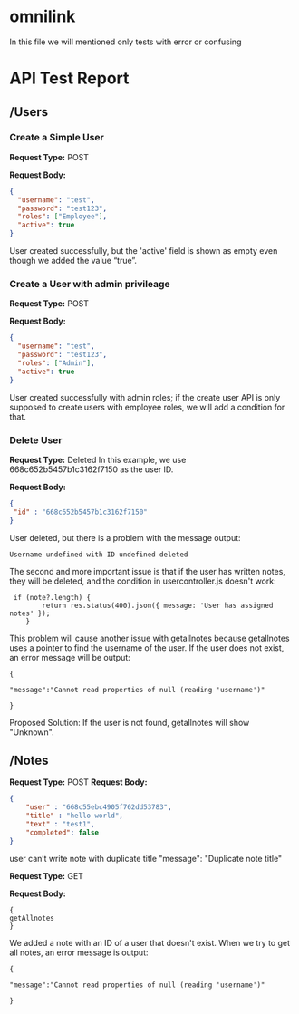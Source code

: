 # omnilink 
In this file we will mentioned only tests with error or confusing 
# API Test Report

## /Users

### Create a Simple User
**Request Type:** POST

**Request Body:**
```json
{
  "username": "test",
  "password": "test123",
  "roles": ["Employee"],
  "active": true
}
```
User created successfully, but the 'active' field is shown as empty even though we added the value “true”.

### Create a  User with admin privileage
**Request Type:** POST

**Request Body:**
```json
{
  "username": "test",
  "password": "test123",
  "roles": ["Admin"],
  "active": true
}
```
User created successfully with admin roles; if the create user API is only supposed to create users with employee roles, we will add a condition for that.

### Delete User 
**Request Type:** Deleted
In this example, we use 668c652b5457b1c3162f7150 as the user ID.

**Request Body:**
```json
{
 "id" : "668c652b5457b1c3162f7150"
}
```
User deleted, but there is a problem with the message output:

```
Username undefined with ID undefined deleted
```
The second and more important issue is that if the user has written notes, they will be deleted, and the condition in usercontroller.js doesn't work:

```
 if (note?.length) { 
        return res.status(400).json({ message: 'User has assigned notes' });
    }
```
This problem will cause another issue with getallnotes because getallnotes uses a pointer to find the username of the user. If the user does not exist, an error message will be output:

```
{

"message":"Cannot read properties of null (reading 'username')"

}

```
Proposed Solution: If the user is not found, getallnotes will show "Unknown".
## /Notes
**Request Type:** POST 
**Request Body:**
```json
{
    "user" : "668c55ebc4905f762dd53783",
    "title" : "hello world",
    "text" : "test1",
    "completed": false
}
```
user can’t write note with duplicate title   "message": "Duplicate note title"

**Request Type:** GET

**Request Body:**

```
{
getAllnotes
}
```

We added a note with an ID of a user that doesn't exist. When we try to get all notes, an error message is output:
```
{

"message":"Cannot read properties of null (reading 'username')"

}
